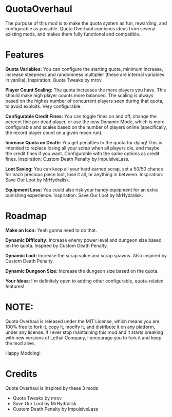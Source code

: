 # QuotaOverhaul

The purpose of this mod is to make the quota system as fun, rewarding, and configurable as possible.
Quota Overhaul combines ideas from several existing mods, and makes them fully functional and compatible.

# Features

**Quota Variables:**  You can configure the starting quota, minimum increase, increase steepness and randomness multiplier (these are internal variables in vanilla).  Inspiration:  Quota Tweaks by mrov.

**Player Count Scaling:**
The quota increases the more players you have.  This should make high player counts more balanced.  The scaling is always based on the highes number of concurrent players seen during that quota, to avoid exploits.  Very configurable.

**Configurable Credit Fines:**
You can toggle fines on and off, change the percent fine per dead player, or use the new Dynamic Mode, which is more configurable and scales based on the number of players online (specifically, the record player count on a given moon run).

**Increase Quota on Death:**
You get penalties to the quota for dying!  This is intended to replace losing all your scrap when all players die, and maybe the credit fines if you want.  Configurable with the same options as credit fines.  Inspiration:  Custom Death Penalty by ImpulsiveLass.

**Loot Saving:**
You can keep all your hard earned scrap, set a 50/50 chance for each precious piece loot, lose it all, or anything in between.  Inspiration:  Save Our Loot by MrHydralisk.

**Equipment Loss:**
You could also risk your handy equipment for an extra punishing experience.  Inspiration:  Save Our Loot by MrHydralisk.

# Roadmap

**Make an Icon:**  Yeah gonna need to do that.

**Dynamic Difficulty:**  Increase enemy power level and dungeon size based on the quota.  Inspired by Custom Death Penalty.

**Dynamic Loot:**  Increase the scrap value and scrap spawns.  Also inspired by Custom Death Penalty.

**Dynamic Dungeon Size:**  Increase the dungeon size based on the quota.

**Your Ideas:**  I'm definitely open to adding other configurable, quota-related features!

# NOTE:

Quota Overhaul is released under the MIT License, which means you are 100% free to fork it, copy it, modify it, and distribute it on any platform, under any license. If I ever stop maintaining this mod and it starts breaking with new versions of Lethal Company, I encourage you to fork it and keep the mod alive.

Happy Modding!

# Credits

Quota Overhaul is inspired by these 3 mods
- Quota Tweaks by mrov
- Save Our Loot by MrHydralisk
- Custom Death Penalty by ImpulsiveLass
